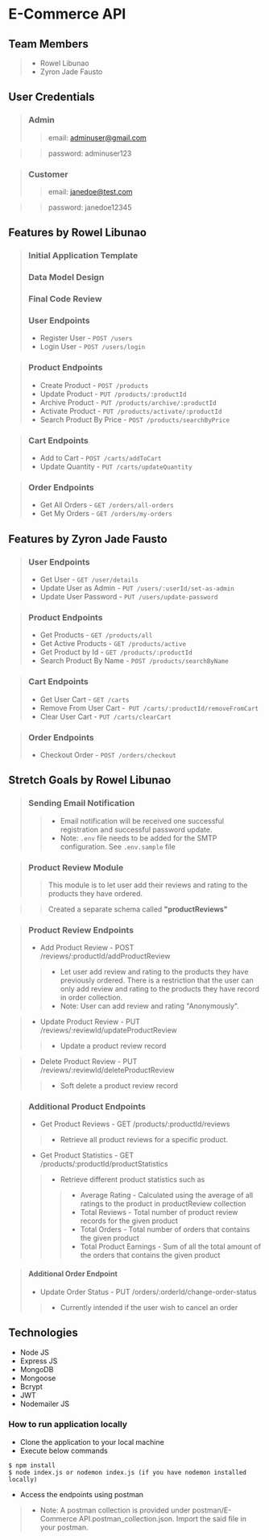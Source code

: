 # E-Commerce API

## Team Members
>- Rowel Libunao
>- Zyron Jade Fausto


## User Credentials
>### Admin
>> email: adminuser@gmail.com

>> password: adminuser123

>### Customer
>> email: janedoe@test.com

>> password: janedoe12345

## Features by Rowel Libunao
>### Initial Application Template
>### Data Model Design
>### Final Code Review
>### User Endpoints
>- Register User - `POST /users`
>- Login User - `POST /users/login`

>### Product Endpoints
>- Create Product - `POST /products`
>- Update Product - `PUT /products/:productId`
>- Archive Product - `PUT /products/archive/:productId`
>- Activate Product - `PUT /products/activate/:productId`
>- Search Product By Price - `POST /products/searchByPrice`

>### Cart Endpoints
>- Add to Cart - `POST /carts/addToCart`
>- Update Quantity - `PUT /carts/updateQuantity`

>### Order Endpoints
>- Get All Orders - `GET /orders/all-orders`
>- Get My Orders - `GET /orders/my-orders`


## Features by Zyron Jade Fausto
>### User Endpoints
>- Get User - `GET /user/details`
>- Update User as Admin - `PUT /users/:userId/set-as-admin`
>- Update User Password - `PUT /users/update-password`

>### Product Endpoints
>- Get Products - `GET /products/all`
>- Get Active Products - `GET /products/active`
>- Get Product by Id - `GET /products/:productId`
>- Search Product By Name - `POST /products/searchByName`

>### Cart Endpoints
>- Get User Cart - `GET /carts`
>- Remove From User Cart -` PUT /carts/:productId/removeFromCart`
>- Clear User Cart - `PUT /carts/clearCart`

>### Order Endpoints
>- Checkout Order - `POST /orders/checkout`


## Stretch Goals by Rowel Libunao
>### Sending Email Notification
>>- Email notification will be received one successful registration and successful password update.
>>- Note: `.env` file needs to be added for the SMTP configuration. See `.env.sample` file

>### Product Review Module
>> This module is to let user add their reviews and rating to the products they have ordered. 

>> Created a separate schema called **"productReviews"**

>### Product Review Endpoints
>- Add Product Review - POST /reviews/:productId/addProductReview 
>>- Let user add review and rating to the products they have previously ordered. There is a restriction that the user can only add review and rating to the products they have record in order collection.
>>- Note: User can add review and rating "Anonymously".

>- Update Product Review - PUT /reviews/:reviewId/updateProductReview
>>- Update a product review record

>- Delete Product Review - PUT /reviews/:reviewId/deleteProductReview
>>- Soft delete a product review record

>### Additional Product Endpoints
>- Get Product Reviews - GET /products/:productId/reviews
>>- Retrieve all product reviews for a specific product.
>- Get Product Statistics - GET /products/:productId/productStatistics
>>- Retrieve different product statistics such as
>>>- Average Rating - Calculated using the average of all ratings to the product in productReview collection
>>>- Total Reviews - Total number of product review records for the given product
>>>- Total Orders - Total number of orders that contains the given product
>>>- Total Product Earnings - Sum of all the total amount of the orders that contains the given product

>#### Additional Order Endpoint
>- Update Order Status - PUT /orders/:orderId/change-order-status
>>- Currently intended if the user wish to cancel an order

## Technologies
- Node JS
- Express JS
- MongoDB
- Mongoose
- Bcrypt
- JWT
- Nodemailer JS

### How to run application locally
- Clone the application to your local machine
- Execute below commands
```
$ npm install
$ node index.js or nodemon index.js (if you have nodemon installed locally)
```
- Access the endpoints using postman
>- Note: A postman collection is provided under postman/E-Commerce API.postman_collection.json. Import the said file in your postman.
